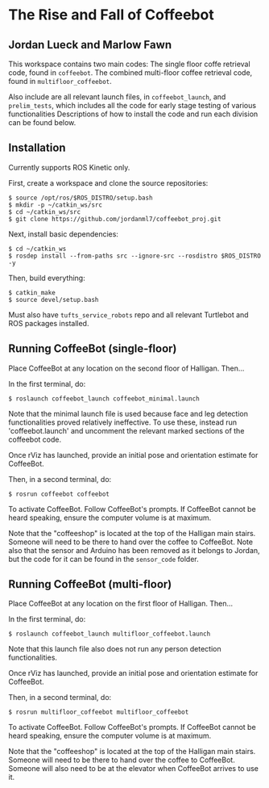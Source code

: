 # The Rise and Fall of Coffeebot
## Jordan Lueck and Marlow Fawn

This workspace contains two main codes:
	The single floor coffe retrieval code, found in `coffeebot`.
	The combined multi-floor coffee retrieval code, found in `multifloor_coffeebot`.

Also include are all relevant launch files, in `coffeebot_launch`, and `prelim_tests`, which includes all the code for early stage testing of various functionalities
Descriptions of how to install the code and run each division can be found below.

## Installation

Currently supports ROS Kinetic only.

First, create a workspace and clone the source repositories:
```
$ source /opt/ros/$ROS_DISTRO/setup.bash
$ mkdir -p ~/catkin_ws/src
$ cd ~/catkin_ws/src
$ git clone https://github.com/jordanml7/coffeebot_proj.git
```

Next, install basic dependencies:
```
$ cd ~/catkin_ws
$ rosdep install --from-paths src --ignore-src --rosdistro $ROS_DISTRO -y
```

Then, build everything:
```
$ catkin_make
$ source devel/setup.bash
```

Must also have `tufts_service_robots` repo and all relevant Turtlebot and ROS packages installed.


## Running CoffeeBot (single-floor)

Place CoffeeBot at any location on the second floor of Halligan. Then...

In the first terminal, do:
```
$ roslaunch coffeebot_launch coffeebot_minimal.launch
```
Note that the minimal launch file is used because face and leg detection functionalities proved relatively ineffective. To use these, instead run 'coffeebot.launch' and uncomment the relevant marked sections of the coffeebot code.

Once rViz has launched, provide an initial pose and orientation estimate for CoffeeBot.

Then, in a second terminal, do:
```
$ rosrun coffeebot coffeebot
```
To activate CoffeeBot. Follow CoffeeBot's prompts. If CoffeeBot cannot be heard speaking, ensure the computer volume is at maximum.

Note that the "coffeeshop" is located at the top of the Halligan main stairs. Someone will need to be there to hand over the coffee to CoffeeBot. Note also that the sensor and Arduino has been removed as it belongs to Jordan, but the code for it can be found in the `sensor_code` folder.


## Running CoffeeBot (multi-floor)

Place CoffeeBot at any location on the first floor of Halligan. Then...

In the first terminal, do:
```
$ roslaunch coffeebot_launch multifloor_coffeebot.launch
```
Note that this launch file also does not run any person detection functionalities.

Once rViz has launched, provide an initial pose and orientation estimate for CoffeeBot.

Then, in a second terminal, do:
```
$ rosrun multifloor_coffeebot multifloor_coffeebot
```

To activate CoffeeBot. Follow CoffeeBot's prompts. If CoffeeBot cannot be heard speaking, ensure the computer volume is at maximum.

Note that the "coffeeshop" is located at the top of the Halligan main stairs. Someone will need to be there to hand over the coffee to CoffeeBot. Someone will also need to be at the elevator when CoffeeBot arrives to use it.


